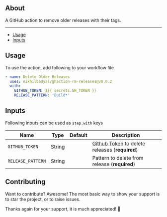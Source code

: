 ## About

A GitHub action to remove older releases with their tags.

___

* [Usage](#usage)
* [Inputs](#inputs)

## Usage

To use the action, add following to your workflow file

```yaml
- name: Delete Older Releases
  uses: nikhilbadyal/ghaction-rm-releases@v0.0.2
  with:
    GITHUB_TOKEN: ${{ secrets.GH_TOKEN }}
    RELEASE_PATTERN: 'Build*'
```

## Inputs

Following inputs can be used as `step.with` keys

| Name                      | Type   | Default | Description                                                                          |
|---------------------------|--------|---------|--------------------------------------------------------------------------------------|
| `GITHUB_TOKEN`            | String |         | [Github Token](https://github.com/settings/tokens) to delete releases (**required**) |
| `RELEASE_PATTERN`         | String |         | Pattern to delete from release (**required**)                                        |


## Contributing

Want to contribute? Awesome! The most basic way to show your support is to star the project, or to raise issues. 

Thanks again for your support, it is much appreciated! :pray:

